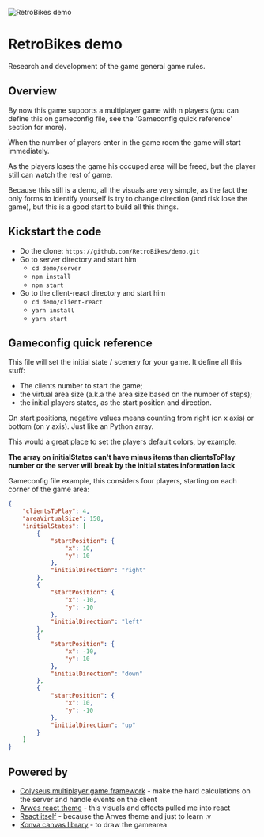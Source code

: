 ![RetroBikes demo](https://avatars3.githubusercontent.com/u/54962401?s=150)
# RetroBikes demo
Research and development of the game general game rules.

## Overview
By now this game supports a multiplayer game with n players (you can define this on gameconfig file, see the 'Gameconfig quick reference' section for more).

When the number of players enter in the game room the game will start immediately.

As the players loses the game his occuped area will be freed, but the player still can watch the rest of game.

Because this still is a demo, all the visuals are very simple, as the fact the only forms to identify yourself is try to change direction (and risk lose the game), but this is a good start to build all this things.

## Kickstart the code
 * Do the clone: `https://github.com/RetroBikes/demo.git`
 * Go to server directory and start him
   * `cd demo/server`
   * `npm install`
   * `npm start`
 * Go to the client-react directory and start him
   * `cd demo/client-react`
   * `yarn install`
   * `yarn start`

## Gameconfig quick reference
This file will set the initial state / scenery for your game. It define all this stuff:
   * The clients number to start the game;
   * the virtual area size (a.k.a the area size based on the number of steps);
   * the initial players states, as the start position and direction.

On start positions, negative values means counting from right (on x axis) or bottom (on y axis). Just like an Python array.

This would a great place to set the players default colors, by example.

__The array on initialStates can't have minus items than clientsToPlay number or the server will break by the initial states information lack__

Gameconfig file example, this considers four players, starting on each corner of the game area:
```json
{
    "clientsToPlay": 4,
    "areaVirtualSize": 150,
    "initialStates": [
        {
            "startPosition": {
                "x": 10,
                "y": 10
            },
            "initialDirection": "right"
        },
        {
            "startPosition": {
                "x": -10,
                "y": -10
            },
            "initialDirection": "left"
        },
        {
            "startPosition": {
                "x": -10,
                "y": 10
            },
            "initialDirection": "down"
        },
        {
            "startPosition": {
                "x": 10,
                "y": -10
            },
            "initialDirection": "up"
        }
    ]
}
```
 
 ## Powered by
  * [Colyseus multiplayer game framework](https://colyseus.io/) - make the hard calculations on the server and handle events on the client
  * [Arwes react theme](https://arwes.dev/) - this visuals and effects pulled me into react
  * [React itself](https://reactjs.org/) - because the Arwes theme and just to learn :v
  * [Konva canvas library](https://konvajs.org/docs/react/index.html) - to draw the gamearea

